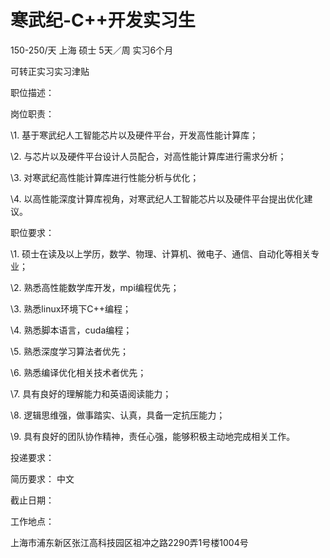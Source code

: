 # 寒武纪-C++开发实习生

150-250/天 上海 硕士 5天／周 实习6个月

可转正实习实习津贴

职位描述：

岗位职责：

\1. 基于寒武纪人工智能芯片以及硬件平台，开发高性能计算库；

\2. 与芯片以及硬件平台设计人员配合，对高性能计算库进行需求分析；

\3. 对寒武纪高性能计算库进行性能分析与优化；

\4. 以高性能深度计算库视角，对寒武纪人工智能芯片以及硬件平台提出优化建议。

职位要求：

\1. 硕士在读及以上学历，数学、物理、计算机、微电子、通信、自动化等相关专业；

\2. 熟悉高性能数学库开发，mpi编程优先；

\3. 熟悉linux环境下C++编程；

\4. 熟悉脚本语言，cuda编程；

\5. 熟悉深度学习算法者优先；

\6. 熟悉编译优化相关技术者优先；

\7. 具有良好的理解能力和英语阅读能力；

\8. 逻辑思维强，做事踏实、认真，具备一定抗压能力；

\9. 具有良好的团队协作精神，责任心强，能够积极主动地完成相关工作。

投递要求：

简历要求： 中文

截止日期：

工作地点：

上海市浦东新区张江高科技园区祖冲之路2290弄1号楼1004号
